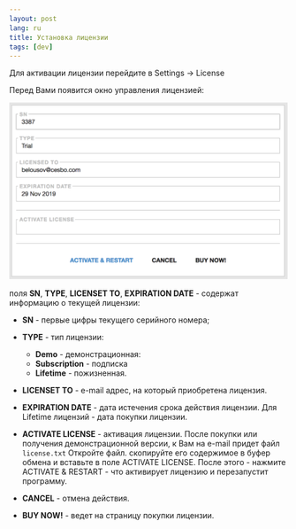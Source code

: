 ```yaml
---
layout: post
lang: ru
title: Установка лицензии
tags: [dev]
---
```


Для активации лицензии перейдите в Settings -> License  

<!-- more -->

Перед Вами появится окно управления лицензией:  

![Image](/assets/post-img/license.png)	

поля **SN**, **TYPE**, **LICENSET TO**, **EXPIRATION DATE** - содержат информацию о текущей лицензии:

- **SN** - первые цифры текущего серийного номера;
- **TYPE** - тип лицензии:
   - **Demo** - демонстрационная:
   - **Subscription** - подписка 
   - **Lifetime** - пожизненная. 
- **LICENSET TO** - e-mail адрес, на который приобретена лицензия.
- **EXPIRATION DATE** - дата истечения срока действия лицензии. Для Lifetime лицензий - дата покупки лицензии.

- **ACTIVATE LICENSE** - активация лицензии.
После покупки или получения демонстрационной версии, к Вам на e-mail придет файл `license.txt`
Откройте файл. скопируйте его содержимое в буфер обмена и вставьте в поле ACTIVATE LICENSE.
После этого - нажмите ACTIVATE & RESTART - что активирует лицензию и перезапустит программу.

- **CANCEL** - отмена действия.
- **BUY NOW!** - ведет на страницу покупки лицензии. 
